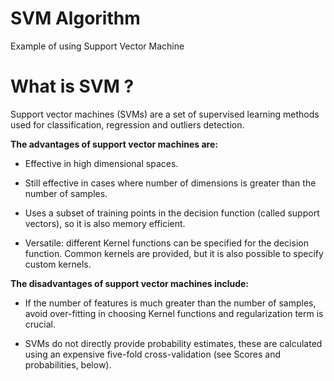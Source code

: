 # SVM Algorithm
Example of using Support Vector Machine
# What is SVM ?
Support vector machines (SVMs) are a set of supervised learning methods used for classification, regression and outliers detection.

**The advantages of support vector machines are:**

* Effective in high dimensional spaces.

* Still effective in cases where number of dimensions is greater than the number of samples.

* Uses a subset of training points in the decision function (called support vectors), so it is also memory efficient.

* Versatile: different Kernel functions can be specified for the decision function. Common kernels are provided, but it is also possible to specify custom kernels.

**The disadvantages of support vector machines include:**
* If the number of features is much greater than the number of samples, avoid over-fitting in choosing Kernel functions and regularization term is crucial.

* SVMs do not directly provide probability estimates, these are calculated using an expensive five-fold cross-validation (see Scores and probabilities, below).

